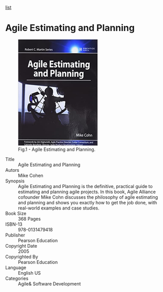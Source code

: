 [list](list.md)

# Agile Estimating and Planning

<figure>
  <img src="Agile-Estimating-and-Planning.png" alt="Agile Estimating and Planning" style="width:250px">
  <figcaption>Fig.1 - Agile Estimating and Planning.</figcaption>
</figure>

<div itemscope="" itemtype="https://schema.org/Book">
   <meta itemprop="bookFormat" content="EBook/DAISY3"/>
   <meta itemprop="accessibilityFeature" content="largePrint/CSSEnabled"/>
   <meta itemprop="accessibilityFeature" content="highContrast/CSSEnabled"/>
   <meta itemprop="accessibilityFeature" content="resizeText/CSSEnabled"/>
   <meta itemprop="accessibilityFeature" content="displayTransformability"/>
   <meta itemprop="accessibilityFeature" content="longDescription"/>
   <meta itemprop="accessibilityFeature" content="alternativeText"/>
   <meta itemprop="accessibilityControl" content="fullKeyboardControl"/>
   <meta itemprop="accessibilityControl" content="fullMouseControl"/>
   <meta itemprop="accessibilityHazard" content="noFlashingHazard"/>
   <meta itemprop="accessibilityHazard" content="noMotionSimulationHazard"/>
   <meta itemprop="accessibilityHazard" content="noSoundHazard"/>
   <meta itemprop="accessibilityAPI" content="ARIA"/>

   <dl>
      <dt>Title</dt>
      <dd itemprop="name">Agile Estimating and Planning</dd>
	  <dt>Autors</dt>
	  <dd itemprop="author" itemtype="https://schema.org/Person" itemscope=""><span itemprop="name">Mike Cohen</span></dd>
      <dt>Synopsis</dt>
      <dd itemprop="description">Agile Estimating and Planning is the definitive, practical guide to estimating and planning agile projects. In this book, Agile Alliance cofounder Mike Cohn discusses the philosophy of agile estimating and planning and shows you exactly how to get the job done, with real-world examples and case studies.</dd>
      <dt>Book Size</dt>
      <dd><span itemprop="numberOfPages">368</span> Pages</dd>
      <dt>ISBN-13</dt>
      <dd itemprop="isbn">978-0131479418</dd>
      <dt>Publisher</dt>
      <dd itemprop="publisher" itemtype="https://schema.org/Organization" itemscope=""><span itemprop="name">Pearson Education</span></dd>
      <dt>Copyright Date</dt>
      <dd itemprop="copyrightYear">2005</dd>
      <dt>Copyrighted By</dt>
      <dd itemprop="copyrightHolder" itemtype="https://schema.org/Organization" itemscope=""><span itemprop="name">Pearson Education</span></dd>
      <dt>Language</dt>
      <dd><meta itemprop="inLanguage" content="en-US"/>English US</dd>
      <dt>Categories</dt>
      <dd><span itemprop="genre">Agile</span>& <span itemprop="genre">Software Development</span></dd>
   </dl>
</div>